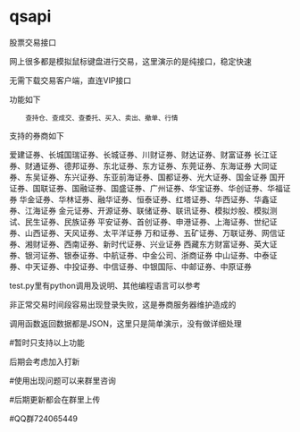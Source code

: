 # qsapi
股票交易接口

网上很多都是模拟鼠标键盘进行交易，这里演示的是纯接口，稳定快速

无需下载交易客户端，直连VIP接口


功能如下

        查持仓、查成交、查委托、买入、卖出、撤单、行情

支持的券商如下

爱建证券、长城国瑞证券、长城证券、川财证券、财达证券、财富证券
长江证券、财通证券、德邦证券、东北证券、东方证券、东莞证券、东海证券
大同证券、东吴证券、东兴证券、东亚前海证券、国都证券、光大证券、国金证券
国开证券、国联证券、国融证券、国盛证券、广州证券、华宝证券、华创证券、华福证券
华金证券、华林证券、融华证券、恒泰证券、红塔证券、华西证券、华鑫证券、江海证券
金元证券、开源证券、联储证券、联讯证券、模拟炒股、模拟测试、民生证券、民族证券
平安证券、首创证券、申港证券、上海证券、世纪证券、山西证券、天风证券、太平洋证券
万和证券、五矿证券、万联证券、网信证券、湘财证券、西南证券、新时代证券、兴业证券
西藏东方财富证券、英大证券、银河证券、银泰证券、中航证券、中金公司、浙商证券
中山证券、中泰证券、中天证券、中投证券、中信证券、中银国际、中邮证券、中原证券


test.py里有python调用及说明、其他编程语言可以参考

非正常交易时间段容易出现登录失败，这是券商服务器维护造成的

调用函数返回数据都是JSON，这里只是简单演示，没有做详细处理

#暂时只支持以上功能     

后期会考虑加入打新

#使用出现问题可以来群里咨询

#后期更新都会在群里上传

#QQ群724065449
